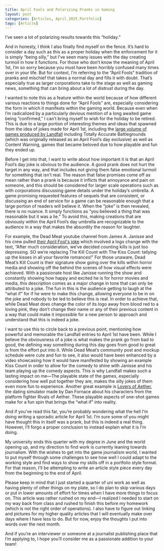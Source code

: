 ```yaml
---
title: April Fools and Polarizing Pranks in Gaming
layout: post
categories: [Articles, April_2025_Portfolio]
tags: [Article]
---
```


I’ve seen a lot of polarizing results towards this “holiday.”

And in honesty, I think I also finally find myself on the fence. It’s hard to consider a day such as this as a proper holiday when the enforcement for it is simply “being silly,” but I’ve seen many issues with the day creating turmoil in how it functions. For those who don’t know the meaning of April 1st, I’m so sorry because you must have been horribly confused many times over in your life. But for context, I’m referring to the “April Fools” tradition of pranks and mischief that takes a normal day and fills it with doubt. That’s especially true as larger corporations take to the stage as well as gaming news, something that can bring about a lot of distrust during the day.

I wanted to note this as a feature within the world because of how different various reactions to things done for “April Fools” are, especially considering the form in which it manifests within the gaming world. Because even when I’m radicalized by a particularly devious mention of a long awaited game being “confirmed,” I can’t bring myself to wish for the holiday to be retired. This is due to a large portion of interesting themes and ideas that spawned from the idea of jokes made for April 1st, including the [large volume of games produced by Landfall][def1] including Totally Accurate Battlegrounds (which was originally released as an April Fool’s day exclusive) as well as Content Warning, games that became beloved due to how playable and fun they ended up.

Before I get into that, I want to write about how important it is that an April Fool’s day joke is obvious to the audience. A good prank does not hurt the target in any way, and that includes not giving them false emotional turmoil for something that isn’t real. The reason that false promises come off as mean rather than a prank is because it inflicts that annoyance and pain on someone, and this should be considered for larger scale operations such as with corporations discussing game details under the holiday’s umbrella. A game promising requested features of sequels that are consistent, or discussing an end of service for a game can be reasonable enough that a large portion of readers will believe it. When the “joke” is then revealed, there is no nuance. It simply functions as “you believed a thing that was reasonable but it was a lie.” To avoid this, making creations that are obviously within the April Fool’s day umbrella are recognizable to the audience in a way that makes the absurdity the reason for laughter. 

For example, the Dead Meat youtube channel from James A. Janisse and his crew pulled [their April Fool's joke][def2] which involved a logo change with the text, “After much consideration, we’ve decided counting kills is just too depressing. SO we’re replacing The Kill Count with The Kiss Count: tallying up the kisses in all your favorite romances!” For those unaware, Dead Meat’s Kill Count is their signature show going over the kills within horror media and showing off the behind the scenes of how visual effects were achieved. With a passionate host like Janisse running the show and constantly showing how happy and excited he is for horror movies and media, this description comes as a major change in tone that can only be attributed to a joke. The fun in this is the audience getting to laugh at the “what if” for if he were to make this change, allowing everyone to be in on the joke and nobody to be led to believe this is real. In order to achieve that, while Dead Meat does change the color of its logo away from blood red to a loving pink, they don’t change their name or any of their previous content in a way that could make it impossible for a new person to approach and understand that this is indeed a joke.

I want to use this to circle back to a previous point, mentioning how powerful and memorable the Landfall entries to April 1st have been. While I believe the obviousness of a joke is what makes the prank go from bad to good, the defining way something during this day goes from good to great is from the effort put into it. While Dead Meat’s community post and mockup schedule were cute and fun to see, it also would have been enhanced by a video showcasing how it would have manifested by showing an example Kiss Count in order to allow for the comedy to shine with Janisse and his team playing up the comedy aspects. This is why Landfall makes such a lasting impact on me—The playable state of the games, especially considering how well put together they are, makes the silly jokes of them even more fun to experience. Another great example is [Lovers of Aether][def3], the dating simulator made by Dan Fornace about his characters from the platform fighter Rivals of Aether. These playable aspects of one-shot games make for a fun spin that brings the “what if” into reality.

And if you’ve read this far, you’re probably wondering what the hell I’m doing writing a sporadic article for April 1st. I’m sure some of you might have thought this in itself was a prank, but this is indeed a real thing. However, I’ll forgo a proper conclusion to instead explain what it is I’m doing.

My university ends this quarter with my degree in June and the world opening up, and my direction to find work is currently leaning towards journalism. With the wishes to get into the game journalism world, I wanted to put myself through some challenges to see how well I could adapt to the working style and find ways to show my skills off in a portfolio style format. For that reason, I’ll be attempting to write an article style piece every day from the beginning to the end of April.

Please keep in mind that I just started a quarter of uni work as well as having plenty of other things on my plate, so I do plan to skip various days or put in lower amounts of effort for times when I have more things to focus on. This article was rather rushed on my end—I realized I needed to start on my way back from class and rushed to finish this before my homework (which is not the right order of operations). I also have to figure out linking and pictures for my higher quality articles that I will eventually make over days where I have less to do. But for now, enjoy the thoughts I put into words over the next month.

And if you’re an interviewer or someone at a journalist publishing place that I’m applying to, I hope you’ll consider me as a passionate addition to your team!

[def1]:https://landfall.se/april-fools-press-kit
[def2]:http://youtube.com/post/UgkxC8NcdnO0oq0ts_4xSE9VEQ1kPQhx7Fbq?si=wjRjvvPSsM4fbalq
[def3]:https://store.steampowered.com/app/1043180/Lovers_of_Aether/